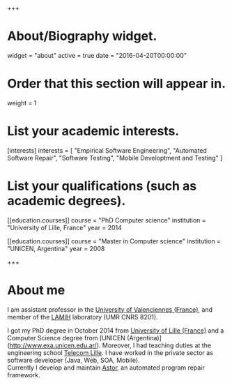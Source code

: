 +++
# About/Biography widget.
widget = "about"
active = true
date = "2016-04-20T00:00:00"

# Order that this section will appear in.
weight = 1

# List your academic interests.
[interests]
  interests = [
    "Empirical Software Engineering",
    "Automated Software Repair",
    "Software Testing",
    "Mobile Developtment and Testing"
  ]

# List your qualifications (such as academic degrees).
[[education.courses]]
  course = "PhD Computer science"
  institution = "University of Lille, France"
  year = 2014

[[education.courses]]
  course = "Master in Computer science"
  institution = "UNICEN, Argentina"
  year = 2008

 
+++

# About me

I am assistant professor in the [University of Valenciennes (France)](http://www.univ-valenciennes.fr/), and member of the [LAMIH](http://www.univ-valenciennes.fr/LAMIH/en/) laboratory (UMR CNRS 8201). 
<!---Previously, I was a researcher in the University of Lille 1 and INRIA Lille, and post-doc in the University of Lugano (Switzerland). -->
I got my PhD degree in October 2014 from [University of Lille (France)](http://www.univ-lille1.fr/) and a Computer Science degree from [UNICEN (Argentina)] (http://www.exa.unicen.edu.ar/).  Moreover, I  had teaching duties at the engineering school [Telecom Lille](http://www.telecom-lille.fr/). 
I have worked in the private sector as software developer (Java, Web, SOA, Mobile).  
Currently I develop and maintain [Astor](https://github.com/SpoonLabs/astor), an automated program repair framework.

  
